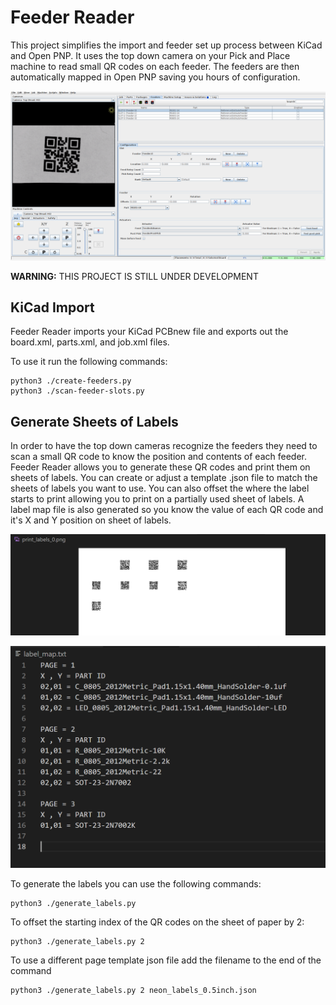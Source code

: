 # Feeder Reader
This project simplifies the import and feeder set up process between KiCad and Open PNP. It uses the top down camera on your Pick and Place machine to read small QR codes on each feeder. The feeders are then automatically mapped in Open PNP saving you hours of configuration.

![Open PNP Top down camera view of QR code](/docs/feeder-setup.png)

**WARNING:** THIS PROJECT IS STILL UNDER DEVELOPMENT

## KiCad Import
Feeder Reader imports your KiCad PCBnew file and exports out the board.xml, parts.xml, and job.xml files.


To use it run the following commands:

    python3 ./create-feeders.py
    python3 ./scan-feeder-slots.py

## Generate Sheets of Labels
In order to have the top down cameras recognize the feeders they need to scan a small QR code to know the position and contents of each feeder. Feeder Reader allows you to generate these QR codes and print them on sheets of labels. You can create or adjust a template .json file to match the sheets of labels you want to use. You can also offset the where the label starts to print allowing you to print on a partially used sheet of labels. A label map file is also generated so you know the value of each QR code and it's X and Y position on sheet of labels.

![Sheet of QR codes](/docs/qr-page.png)

![Label map file listing contents of each sheet of labels](/docs/map-file.png)

To generate the labels you can use the following commands:

    python3 ./generate_labels.py
    
To offset the starting index of the QR codes on the sheet of paper by 2:

    python3 ./generate_labels.py 2
    
To use a different page template json file add the filename to the end of the command

    python3 ./generate_labels.py 2 neon_labels_0.5inch.json
